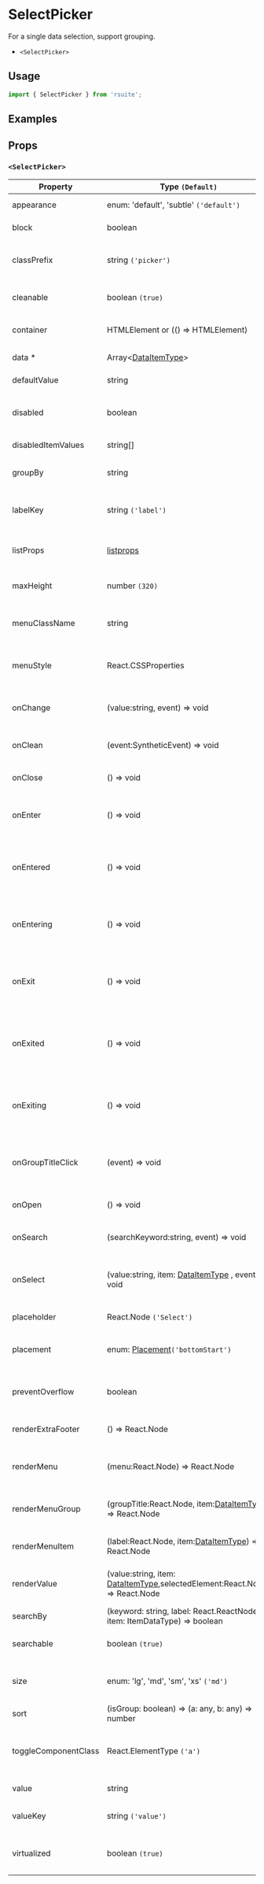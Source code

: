 # SelectPicker

For a single data selection, support grouping.

- `<SelectPicker>`

## Usage

```js
import { SelectPicker } from 'rsuite';
```

## Examples

<!--{demo}-->

## Props

### `<SelectPicker>`

| Property             | Type `(Default)`                                                                      | Description                                                 |
| -------------------- | ------------------------------------------------------------------------------------- | ----------------------------------------------------------- |
| appearance           | enum: 'default', 'subtle' `('default')`                                               | Set picker appearence                                       |
| block                | boolean                                                                               | Blocking an entire row                                      |
| classPrefix          | string `('picker')`                                                                   | The prefix of the component CSS class                       |
| cleanable            | boolean `(true)`                                                                      | Whether the option can be emptied.                          |
| container            | HTMLElement or (() => HTMLElement)                                                    | Sets the rendering container                                |
| data \*              | Array&lt;[DataItemType](#types)&gt;                                                   | Selectable data                                             |
| defaultValue         | string                                                                                | Default value                                               |
| disabled             | boolean                                                                               | Whether or not component is disabled                        |
| disabledItemValues   | string[]                                                                              | Disable optional                                            |
| groupBy              | string                                                                                | Set grouping criteria 'key' in 'data'                       |
| labelKey             | string `('label')`                                                                    | Set options to display the 'key' in 'data'                  |
| listProps            | [listprops]                                                                           | List-related properties in `react-virtualized`              |
| maxHeight            | number `(320)`                                                                        | Set the max height of the Dropdown                          |
| menuClassName        | string                                                                                | A css class to apply to the Menu DOM node.                  |
| menuStyle            | React.CSSProperties                                                                   | A style to apply to the Menu DOM node.                      |
| onChange             | (value:string, event) => void                                                         | callback function when value changes                        |
| onClean              | (event:SyntheticEvent) => void                                                        | Callback fired when value clean                             |
| onClose              | () => void                                                                            | Close callback functions                                    |
| onEnter              | () => void                                                                            | Callback fired before the overlay transitions in            |
| onEntered            | () => void                                                                            | Callback fired after the overlay finishes transitioning in  |
| onEntering           | () => void                                                                            | Callback fired as the overlay begins to transition in       |
| onExit               | () => void                                                                            | Callback fired right before the overlay transitions out     |
| onExited             | () => void                                                                            | Callback fired after the overlay finishes transitioning out |
| onExiting            | () => void                                                                            | Callback fired as the overlay begins to transition out      |
| onGroupTitleClick    | (event) => void                                                                       | Click the callback function for the group header            |
| onOpen               | () => void                                                                            | Open callback function                                      |
| onSearch             | (searchKeyword:string, event) => void                                                 | callback function for Search                                |
| onSelect             | (value:string, item: [DataItemType](#types) , event) => void                          | option is clicked after the selected callback function      |
| placeholder          | React.Node `('Select')`                                                               | Setting placeholders                                        |
| placement            | enum: [Placement](#types)`('bottomStart')`                                            | The placement of component                                  |
| preventOverflow      | boolean                                                                               | Prevent floating element overflow                           |
| renderExtraFooter    | () => React.Node                                                                      | custom render extra footer                                  |
| renderMenu           | (menu:React.Node) => React.Node                                                       | Customizing the Rendering Menu list                         |
| renderMenuGroup      | (groupTitle:React.Node, item:[DataItemType](#types)) => React.Node                    | Custom Render Options Group                                 |
| renderMenuItem       | (label:React.Node, item:[DataItemType](#types)) => React.Node                         | Custom Render Options                                       |
| renderValue          | (value:string, item: [DataItemType](#types),selectedElement:React.Node) => React.Node | Custom Render selected options                              |
| searchBy             | (keyword: string, label: React.ReactNode, item: ItemDataType) => boolean              | Custom search rules                                         |
| searchable           | boolean `(true)`                                                                      | Whether you can search for options.                         |
| size                 | enum: 'lg', 'md', 'sm', 'xs' `('md')`                                                 | A picker can have different sizes                           |
| sort                 | (isGroup: boolean) => (a: any, b: any) => number                                      | Sort options                                                |
| toggleComponentClass | React.ElementType `('a')`                                                             | You can use a custom element for this component             |
| value                | string                                                                                | Value (Controlled)                                          |
| valueKey             | string `('value')`                                                                    | Set option value 'key' in 'data'                            |
| virtualized          | boolean `(true)`                                                                      | Whether using Virtualized List                              |

[listprops]: https://github.com/bvaughn/react-virtualized/blob/master/docs/List.md#prop-types
